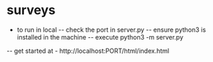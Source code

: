 # surveys
- to run in local 
-- check the port in server.py
-- ensure python3 is installed in the machine
-- execute python3 -m server.py

-- get started at - http://localhost:PORT/html/index.html